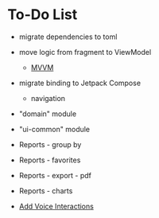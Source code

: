 To-Do List
====

* migrate dependencies to toml
* move logic from fragment to ViewModel
  * [MVVM](https://developer.android.com/topic/libraries/architecture/viewmodel.html)
* migrate binding to Jetpack Compose
  * navigation
* "domain" module
* "ui-common" module

* Reports - group by
* Reports - favorites
* Reports - export - pdf
* Reports - charts
* [Add Voice Interactions](https://codelabs.developers.google.com/codelabs/voice-interaction/index.html)
